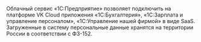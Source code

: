 Облачный сервис «1С:Предприятие» позволяет подключить на платформе VK Cloud приложения «1С:Бухгалтерия», «1С:Зарплата и управление персоналом», «1С:Управление нашей фирмой» в виде SaaS. Загруженные в систему персональные данные хранятся на территории России в соответствии с ФЗ-152.